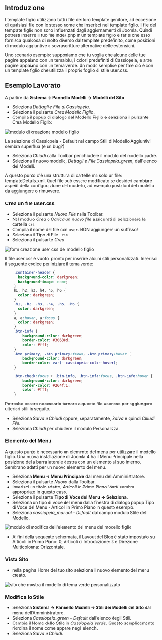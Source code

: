 <!-- Filename: J4.x:Child_Templates / Display title: Template Figli -->

## Introduzione

I template figlio utilizzano tutti i file dei loro template genitore, ad eccezione di qualsiasi file con lo stesso nome che inserisci nel template figlio. I file del template figlio non sono influenzati dagli aggiornamenti di Joomla. Quindi potresti inserire il tuo file index.php in un template figlio e far sì che esso fornisca qualcosa di molto diverso dal template predefinito, come posizioni di modulo aggiuntive o sovrascritture alternative delle estensioni.

Uno scenario esempio: supponiamo che tu voglia che alcune delle tue pagine appaiano con un tema blu, i colori predefiniti di Cassiopeia, e altre pagine appaiano con un tema verde. Un modo semplice per fare ciò è con un template figlio che utilizza il proprio foglio di stile user.css.

## Esempio Lavorato

A partire da **Sistema → Pannello Modelli → Modelli del Sito**

- Seleziona *Dettagli e File di Cassiopeia*.
- Seleziona il pulsante *Crea Modello Figlio*.
- Compila il popup di dialogo del Modello Figlio e seleziona il pulsante Crea Modello Figlio:

![modulo di creazione modello figlio](../../../en/images/templates/child-templates-create-green.png)

La selezione di Cassiopeia - Default nel campo Stili di Modello Aggiuntivi sembra superflua (è un bug?).

- Seleziona *Chiudi* dalla Toolbar per chiudere il modulo del modello padre.
- Seleziona il nuovo modello, *Dettagli e File Cassiopeia_green*, dall'elenco dei Modelli.

A questo punto c'è una struttura di cartelle ma solo un file: templateDetails.xml. Quel file può essere modificato se desideri cambiare aspetti della configurazione del modello, ad esempio posizioni del modello da aggiungere o rimuovere.

### Crea un file user.css

- Seleziona il pulsante *Nuovo File* nella Toolbar.
- Nel modulo *Crea o Carica un nuovo file* assicurati di selezionare la cartella `css`
- Compila il nome del file con `user`. NON aggiungere un suffisso!
- Seleziona il Tipo di File `.css`.
- Seleziona il pulsante *Crea*.

![form creazione user css del modello figlio](../../../en/images/templates/child-templates-create-green-user-css.png)

Il file user.css è vuoto, pronto per inserire alcuni stili personalizzati. Inserisci il seguente codice per iniziare il tema verde:
```css
    .container-header {
      background-color: darkgreen;
      background-image: none;
    }
    h1, h2, h3, h4, h5, h6 {
      color: darkgreen;
    }
    .h1, .h2, .h3, .h4, .h5, .h6 {
      color: darkgreen;
    }
    a, a:hover, a:focus {
      color: darkgreen;
    }
    .btn-info {
        background-color: darkgreen;
        border-color: #30638d;
        color: #fff;
    }
    .btn-primary, .btn-primary:focus, .btn-primary:hover {
        background-color: darkgreen;
        border-color: var(--cassiopeia-color-hover);
    }

    .btn-check:focus + .btn-info, .btn-info:focus, .btn-info:hover {
        background-color: darkgreen;
        border-color: #264f71;
        color: #fff;
    }
```
Potrebbe essere necessario tornare a questo file user.css per aggiungere ulteriori stili in seguito.

- Seleziona *Salva e Chiudi* oppure, separatamente, *Salva* e quindi *Chiudi File*.
- Seleziona *Chiudi* per chiudere il modulo Personalizza.

### Elemento del Menu

A questo punto è necessario un elemento del menu per utilizzare il modello figlio. Una nuova installazione di Joomla 4 ha il Menu Principale nella posizione della barra laterale destra con un elemento al suo interno. Sembrano adatti per un nuovo elemento del menu.

- Seleziona **Menu → Menu Principale** dal menu dell'Amministratore.
- Seleziona il pulsante *Nuovo* dalla Toolbar.
- Inserisci un titolo adatto, *Articoli in Primo Piano Verdi* sembra appropriato in questo caso.
- Seleziona il pulsante **Tipo di Voce del Menu → Seleziona**.
- Seleziona un tipo di voce del menu dalla finestra di dialogo popup Tipo di Voce del Menu - Articoli in Primo Piano in questo esempio.
- Seleziona *cassiopeia_manual - Default* dal campo modulo Stile del Modello.

![modulo di modifica dell'elemento del menu del modello figlio](../../../en/images/templates/child-templates-create-green-menu-item.png)

- Ai fini della seguente schermata, il Layout del Blog è stato impostato su Articoli in Primo Piano: 0, Articoli di Introduzione: 3 e Direzione Multicolonna: Orizzontale.

### Vista Sito

- nella pagina Home del tuo sito seleziona il nuovo elemento del menu creato.

![sito che mostra il modello di tema verde personalizzato](../../../en/images/templates/child-templates-green-site-result.png)

### Modifica lo Stile

- Seleziona **Sistema → Pannello Modelli → Stili dei Modelli del Sito** dal menu dell'Amministratore.
- Seleziona *Cassiopeia_green - Default* dall'elenco degli Stili.
- Cambia il Nome dello Stile in *Cassiopeia Verde*. Questo semplicemente riordina il nome come appare negli elenchi.
- Seleziona *Salva e Chiudi*.

